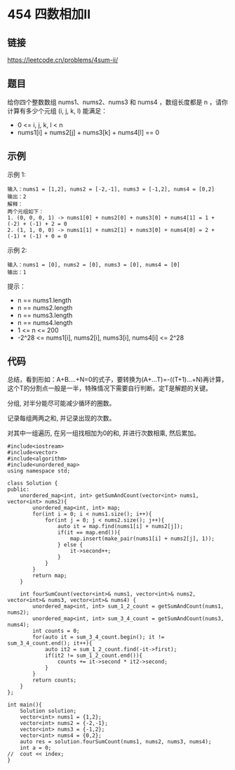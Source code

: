 # 454 四数相加Ⅱ
## 链接
https://leetcode.cn/problems/4sum-ii/

## 题目 
给你四个整数数组 nums1、nums2、nums3 和 nums4 ，数组长度都是 n ，请你计算有多少个元组 (i, j, k, l) 能满足：

- 0 <= i, j, k, l < n
- nums1[i] + nums2[j] + nums3[k] + nums4[l] == 0

## 示例
示例 1:
```
输入：nums1 = [1,2], nums2 = [-2,-1], nums3 = [-1,2], nums4 = [0,2]
输出：2
解释：
两个元组如下：
1. (0, 0, 0, 1) -> nums1[0] + nums2[0] + nums3[0] + nums4[1] = 1 + (-2) + (-1) + 2 = 0
2. (1, 1, 0, 0) -> nums1[1] + nums2[1] + nums3[0] + nums4[0] = 2 + (-1) + (-1) + 0 = 0
```
示例 2:
```
输入：nums1 = [0], nums2 = [0], nums3 = [0], nums4 = [0]
输出：1
```

提示：

- n == nums1.length
- n == nums2.length
- n == nums3.length
- n == nums4.length
- 1 <= n <= 200
- -2^28 <= nums1[i], nums2[i], nums3[i], nums4[i] <= 2^28

## 代码

总结，看到形如：A+B....+N=0的式子，要转换为(A+...T)=-((T+1)...+N)再计算，这个T的分割点一般是一半，特殊情况下需要自行判断。定T是解题的关键。

分组, 对半分能尽可能减少循环的圈数。

记录每组两两之和, 并记录出现的次数。

对其中一组遍历, 在另一组找相加为0的和, 并进行次数相乘, 然后累加。

```
#include<iostream>
#include<vector>
#include<algorithm>
#include<unordered_map>
using namespace std;

class Solution {
public:
	unordered_map<int, int> getSumAndCount(vector<int> nums1, vector<int> nums2){
		unordered_map<int, int> map;
		for(int i = 0; i < nums1.size(); i++){
			for(int j = 0; j < nums2.size(); j++){
				auto it = map.find(nums1[i] + nums2[j]);
				if(it == map.end()){
					map.insert(make_pair(nums1[i] + nums2[j], 1));
				} else {
					it->second++;
				}
			}
		}
		return map;
	}
	
    int fourSumCount(vector<int>& nums1, vector<int>& nums2, vector<int>& nums3, vector<int>& nums4) {
		unordered_map<int, int> sum_1_2_count = getSumAndCount(nums1, nums2);
		unordered_map<int, int> sum_3_4_count = getSumAndCount(nums3, nums4);
		int counts = 0;
		for(auto it = sum_3_4_count.begin(); it != sum_3_4_count.end(); it++){
			auto it2 = sum_1_2_count.find(-it->first);
			if(it2 != sum_1_2_count.end()){
				counts += it->second * it2->second;
			}
		}
		return counts;
    }
};

int main(){
	Solution solution;
	vector<int> nums1 = {1,2};
	vector<int> nums2 = {-2,-1};
	vector<int> nums3 = {-1,2};
	vector<int> nums4 = {0,2};
	auto res = solution.fourSumCount(nums1, nums2, nums3, nums4);
	int a = 0;
//	cout << index;
}
```
